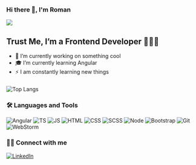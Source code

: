 ### Hi there 👋, I'm Roman

![](https://komarev.com/ghpvc/?username=functrl)

## Trust Me, I’m a Frontend Developer 👨🏻‍💻
- 💪  I’m currently working on something cool
- 🎓  I’m currently learning Angular
- ⚡  I am constantly learning new things

###
###
![Top Langs](https://github-readme-stats.vercel.app/api/top-langs/?username=functrl)


### 🛠 Languages and Tools

![Angular](https://img.shields.io/badge/-Angular-white?style=flat-square&logo=angular&logoColor=red)
![TS](https://img.shields.io/badge/-TypeScript-white?style=flat-square&logo=typescript)
![JS](https://img.shields.io/badge/-JavaScript-white?style=flat-square&logo=javascript)
![HTML](https://img.shields.io/badge/-HTML-white?style=flat-square&logo=html5&logoColor=red)
![CSS](https://img.shields.io/badge/-CSS-white?style=flat-square&logo=css3&logoColor=blue)
![SCSS](https://img.shields.io/badge/-SCSS-white?style=flat-square&logo=sass)
![Node](https://img.shields.io/badge/-Node.js-white?style=flat-square&logo=node.js)
![Bootstrap](https://img.shields.io/badge/-Bootstrap-white?style=flat-square&logo=bootstrap)
![Git](https://img.shields.io/badge/-Git-white?style=flat-square&logo=git)
![WebStorm](https://img.shields.io/badge/-WebStorm-white?style=flat-square&logo=webstorm&logoColor=black)


### 🤝🏻  <b>Connect with me</b>

[![LinkedIn](https://img.shields.io/badge/-LinkedIn-blue?style=flat-square&logo=linkedin)](https://www.linkedin.com/in/roman177)
